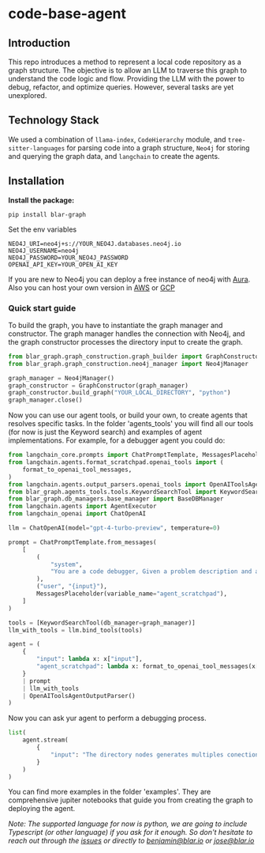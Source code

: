 # code-base-agent

## Introduction

This repo introduces a method to represent a local code repository as a graph structure. The objective is to allow an LLM to traverse this graph to understand the code logic and flow. Providing the LLM with the power to debug, refactor, and optimize queries. However, several tasks are yet unexplored.

## Technology Stack

We used a combination of `llama-index`, `CodeHierarchy` module, and `tree-sitter-languages` for parsing code into a graph structure, `Neo4j` for storing and querying the graph data, and `langchain` to create the agents.

## Installation

**Install the package:**

```shell
pip install blar-graph
```

Set the env variables

```.env
NEO4J_URI=neo4j+s://YOUR_NEO4J.databases.neo4j.io
NEO4J_USERNAME=neo4j
NEO4J_PASSWORD=YOUR_NEO4J_PASSWORD
OPENAI_API_KEY=YOUR_OPEN_AI_KEY
```

If you are new to Neo4j you can deploy a free instance of neo4j with [Aura](https://login.neo4j.com/u/signup/identifier?state=hKFo2SBIWW01eGl6SEhHVTVZQ2g1VU9rSk1BZlVVblJPd2FzSqFur3VuaXZlcnNhbC1sb2dpbqN0aWTZIFNSUXR5UEtwZThoQTBlOWs0ck1hN0ZTekFOY3JfWkNho2NpZNkgV1NMczYwNDdrT2pwVVNXODNnRFo0SnlZaElrNXpZVG8). Also you can host your own version in [AWS](https://aws.amazon.com/marketplace/seller-profile?id=23ec694a-d2af-4641-b4d3-b7201ab2f5f9) or [GCP](https://console.cloud.google.com/marketplace/product/endpoints/prod.n4gcp.neo4j.io?rapt=AEjHL4O-iQH8W8STKpH0_zwz8HEyQqA9XFkpnFUkJotAt2wAT0Zmjhraww8X6covdYdzJdUi_LwtQtG8qDChLOLYHeEG4x1kZyhfzukM2WkabnwQlQpu5ws&project=direct-album-395214)

### Quick start guide

To build the graph, you have to instantiate the graph manager and constructor. The graph manager handles the connection with Neo4j, and the graph constructor processes the directory input to create the graph.

```python
from blar_graph.graph_construction.graph_builder import GraphConstructor
from blar_graph.graph_construction.neo4j_manager import Neo4jManager

graph_manager = Neo4jManager()
graph_constructor = GraphConstructor(graph_manager)
graph_constructor.build_graph("YOUR_LOCAL_DIRECTORY", "python")
graph_manager.close()
```

Now you can use our agent tools, or build your own, to create agents that resolves specific tasks. In the folder 'agents_tools' you will find all our tools (for now is just the Keyword search) and examples of agent implementations. For example, for a debugger agent you could do:

```python
from langchain_core.prompts import ChatPromptTemplate, MessagesPlaceholder
from langchain.agents.format_scratchpad.openai_tools import (
    format_to_openai_tool_messages,
)
from langchain.agents.output_parsers.openai_tools import OpenAIToolsAgentOutputParser
from blar_graph.agents_tools.tools.KeywordSearchTool import KeywordSearchTool
from blar_graph.db_managers.base_manager import BaseDBManager
from langchain.agents import AgentExecutor
from langchain_openai import ChatOpenAI

llm = ChatOpenAI(model="gpt-4-turbo-preview", temperature=0)

prompt = ChatPromptTemplate.from_messages(
    [
        (
            "system",
            "You are a code debugger, Given a problem description and an initial function, you need to find the bug in the code. You are given a graph of code functions, We purposly omited some code If the code has the comment '# Code replaced for brevity. See node_id ..... '. You can traverse the graph by calling the function keword_search. Prefer calling the function keword_search with query = node_id, only call it with starting nodes or neighbours. Explain why your solution solves the bug. Extensivley traverse the graph before giving an answer",
        ),
        ("user", "{input}"),
        MessagesPlaceholder(variable_name="agent_scratchpad"),
    ]
)

tools = [KeywordSearchTool(db_manager=graph_manager)]
llm_with_tools = llm.bind_tools(tools)

agent = (
    {
        "input": lambda x: x["input"],
        "agent_scratchpad": lambda x: format_to_openai_tool_messages(x["intermediate_steps"]),
    }
    | prompt
    | llm_with_tools
    | OpenAIToolsAgentOutputParser()
)
```

Now you can ask yur agent to perform a debugging process.

```python
list(
    agent.stream(
        {
            "input": "The directory nodes generates multiples conections, it doesn't distinguish betweem different directories, can you fix it? The initial functions is run"
        }
    )
)
```

You can find more examples in the folder 'examples'. They are comprehensive jupiter notebooks that guide you from creating the graph to deploying the agent.

*Note: The supported language for now is python, we are going to include Typescript (or other language) if you ask for it enough. So don't hesitate to reach out through the [issues](https://github.com/blarApp/code-base-agent/issues) or directly to benjamin@blar.io or jose@blar.io*
